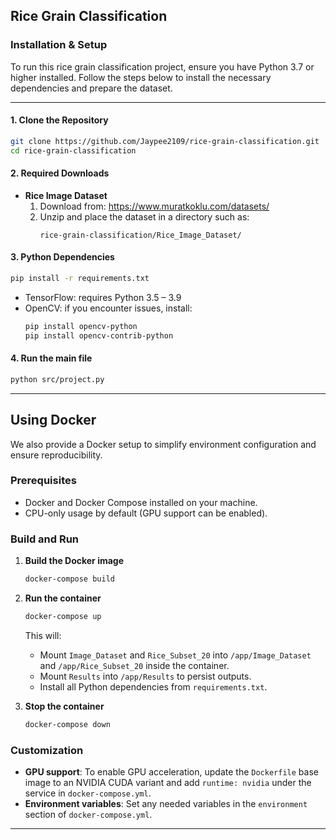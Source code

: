 ## Rice Grain Classification

### Installation & Setup

To run this rice grain classification project, ensure you have Python 3.7 or higher installed. Follow the steps below to install the necessary dependencies and prepare the dataset.

---

#### 1. Clone the Repository

```bash
git clone https://github.com/Jaypee2109/rice-grain-classification.git
cd rice-grain-classification
```

#### 2. Required Downloads

- **Rice Image Dataset**
  1. Download from: https://www.muratkoklu.com/datasets/
  2. Unzip and place the dataset in a directory such as:
     ```
     rice-grain-classification/Rice_Image_Dataset/
     ```

#### 3. Python Dependencies

```bash
pip install -r requirements.txt
```

- TensorFlow: requires Python 3.5 – 3.9
- OpenCV: if you encounter issues, install:
  ```bash
  pip install opencv-python
  pip install opencv-contrib-python
  ```

#### 4. Run the main file

```bash
python src/project.py
```

---

## Using Docker

We also provide a Docker setup to simplify environment configuration and ensure reproducibility.

### Prerequisites

- Docker and Docker Compose installed on your machine.
- CPU-only usage by default (GPU support can be enabled).

### Build and Run

1. **Build the Docker image**

   ```bash
   docker-compose build
   ```

2. **Run the container**

   ```bash
   docker-compose up
   ```

   This will:

   - Mount `Image_Dataset` and `Rice_Subset_20` into `/app/Image_Dataset` and `/app/Rice_Subset_20` inside the container.
   - Mount `Results` into `/app/Results` to persist outputs.
   - Install all Python dependencies from `requirements.txt`.

3. **Stop the container**

   ```bash
   docker-compose down
   ```

### Customization

- **GPU support**: To enable GPU acceleration, update the `Dockerfile` base image to an NVIDIA CUDA variant and add `runtime: nvidia` under the service in `docker-compose.yml`.
- **Environment variables**: Set any needed variables in the `environment` section of `docker-compose.yml`.

---
